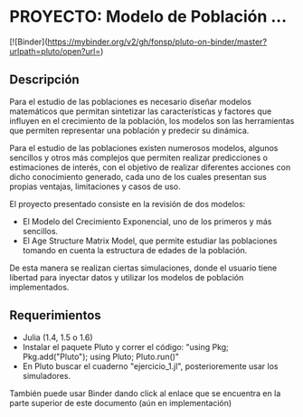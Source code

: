 # PROYECTO: Modelo de Población ...
[![Binder](https://mybinder.org/v2/gh/fonsp/pluto-on-binder/master?urlpath=pluto/open?url=<URL-ENCODED NOTEBOOK URL>)

## Descripción
Para el estudio de las poblaciones es necesario diseñar modelos matemáticos que permitan sintetizar las características y factores que influyen en el crecimiento de la población, los modelos son las herramientas que permiten representar una población y predecir su dinámica.

Para el estudio de las poblaciones existen numerosos modelos, algunos sencillos y otros más complejos que permiten realizar predicciones o estimaciones de interés, con el objetivo de realizar diferentes acciones con dicho conocimiento generado, cada uno de los cuales presentan sus propias ventajas, limitaciones y casos de uso.

El proyecto presentado consiste en la revisión de dos modelos:
* El Modelo del Crecimiento Exponencial, uno de los primeros y más sencillos.
* El Age Structure Matrix Model, que permite estudiar las poblaciones tomando en cuenta la estructura de edades de la población.

De esta manera se realizan ciertas simulaciones, donde el usuario tiene libertad para inyectar datos y utilizar los modelos de población implementados.

## Requerimientos
+ Julia (1.4, 1.5 o 1.6)
+ Instalar el paquete Pluto y correr el código: 
"using Pkg; Pkg.add("Pluto"); using Pluto; Pluto.run()"
+ En Pluto buscar el cuaderno "ejercicio_1.jl", posterioremente usar los simuladores.

También puede usar Binder dando click al enlace que se encuentra en la parte superior de este documento (aún en implementación)
